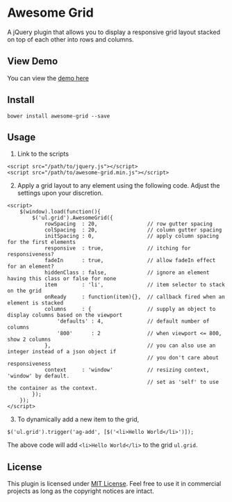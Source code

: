 Awesome Grid
======
A jQuery plugin that allows you to display a responsive grid layout stacked on top of each other into rows and columns.

## View Demo

You can view the [demo here](http://bhittani.com/jquery/awesome-grid)

## Install

`bower install awesome-grid --save`

## Usage

1. Link to the scripts
```
<script src="/path/to/jquery.js"></script>
<script src="/path/to/awesome-grid.min.js"></script>
```
2. Apply a grid layout to any element using the following code. Adjust the settings upon your discretion.
```
<script>
    $(window).load(function(){
        $('ul.grid').AwesomeGrid({
            rowSpacing  : 20,                // row gutter spacing
            colSpacing  : 20,                // column gutter spacing
            initSpacing : 0,                 // apply column spacing for the first elements
            responsive  : true,              // itching for responsiveness?
            fadeIn      : true,              // allow fadeIn effect for an element?
            hiddenClass : false,             // ignore an element having this class or false for none
            item        : 'li',              // item selector to stack on the grid
            onReady     : function(item){},  // callback fired when an element is stacked
            columns     : {                  // supply an object to display columns based on the viewport
                'defaults' : 4,              // default number of columns
                '800'      : 2               // when viewport <= 800, show 2 columns
            },                               // you can also use an integer instead of a json object if
                                             // you don't care about responsiveness
            context     : 'window'           // resizing context, 'window' by default.
                                             // set as 'self' to use the container as the context.
        });
    });
</script>
```
3. To dynamically add a new item to the grid,
```
$('ul.grid').trigger('ag-add', [$('<li>Hello World</li>')]);
```
The above code will add `<li>Hello World</li>` to the grid `ul.grid`.

## License

This plugin is licensed under [MIT License](http://opensource.org/licenses/MIT). Feel free to use it in commercial projects as long as the copyright notices are intact.
